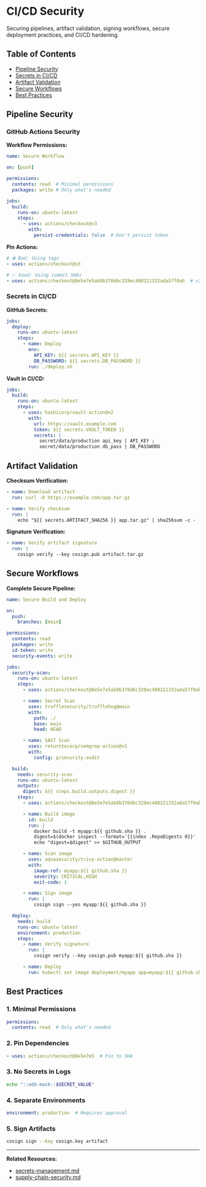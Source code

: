 # CI/CD Security

Securing pipelines, artifact validation, signing workflows, secure deployment practices, and CI/CD hardening.

## Table of Contents

- [Pipeline Security](#pipeline-security)
- [Secrets in CI/CD](#secrets-in-cicd)
- [Artifact Validation](#artifact-validation)
- [Secure Workflows](#secure-workflows)
- [Best Practices](#best-practices)

## Pipeline Security

### GitHub Actions Security

**Workflow Permissions:**
```yaml
name: Secure Workflow

on: [push]

permissions:
  contents: read  # Minimal permissions
  packages: write # Only what's needed

jobs:
  build:
    runs-on: ubuntu-latest
    steps:
      - uses: actions/checkout@v3
        with:
          persist-credentials: false  # Don't persist token
```

**Pin Actions:**
```yaml
# ❌ Bad: Using tags
- uses: actions/checkout@v3

# ✅ Good: Using commit SHAs
- uses: actions/checkout@8e5e7e5ab8b370d6c329ec480221332ada57f0ab  # v3.5.2
```

### Secrets in CI/CD

**GitHub Secrets:**
```yaml
jobs:
  deploy:
    runs-on: ubuntu-latest
    steps:
      - name: Deploy
        env:
          API_KEY: ${{ secrets.API_KEY }}
          DB_PASSWORD: ${{ secrets.DB_PASSWORD }}
        run: ./deploy.sh
```

**Vault in CI/CD:**
```yaml
jobs:
  build:
    runs-on: ubuntu-latest
    steps:
      - uses: hashicorp/vault-action@v2
        with:
          url: https://vault.example.com
          token: ${{ secrets.VAULT_TOKEN }}
          secrets: |
            secret/data/production api_key | API_KEY ;
            secret/data/production db_pass | DB_PASSWORD
```

## Artifact Validation

**Checksum Verification:**
```yaml
- name: Download artifact
  run: curl -O https://example.com/app.tar.gz

- name: Verify checksum
  run: |
    echo "${{ secrets.ARTIFACT_SHA256 }} app.tar.gz" | sha256sum -c -
```

**Signature Verification:**
```yaml
- name: Verify artifact signature
  run: |
    cosign verify --key cosign.pub artifact.tar.gz
```

## Secure Workflows

**Complete Secure Pipeline:**
```yaml
name: Secure Build and Deploy

on:
  push:
    branches: [main]

permissions:
  contents: read
  packages: write
  id-token: write
  security-events: write

jobs:
  security-scan:
    runs-on: ubuntu-latest
    steps:
      - uses: actions/checkout@8e5e7e5ab8b370d6c329ec480221332ada57f0ab

      - name: Secret Scan
        uses: trufflesecurity/trufflehog@main
        with:
          path: ./
          base: main
          head: HEAD

      - name: SAST Scan
        uses: returntocorp/semgrep-action@v1
        with:
          config: p/security-audit

  build:
    needs: security-scan
    runs-on: ubuntu-latest
    outputs:
      digest: ${{ steps.build.outputs.digest }}
    steps:
      - uses: actions/checkout@8e5e7e5ab8b370d6c329ec480221332ada57f0ab

      - name: Build image
        id: build
        run: |
          docker build -t myapp:${{ github.sha }} .
          digest=$(docker inspect --format='{{index .RepoDigests 0}}' | cut -d@ -f2)
          echo "digest=$digest" >> $GITHUB_OUTPUT

      - name: Scan image
        uses: aquasecurity/trivy-action@master
        with:
          image-ref: myapp:${{ github.sha }}
          severity: CRITICAL,HIGH
          exit-code: 1

      - name: Sign image
        run: |
          cosign sign --yes myapp:${{ github.sha }}

  deploy:
    needs: build
    runs-on: ubuntu-latest
    environment: production
    steps:
      - name: Verify signature
        run: |
          cosign verify --key cosign.pub myapp:${{ github.sha }}

      - name: Deploy
        run: kubectl set image deployment/myapp app=myapp:${{ github.sha }}
```

## Best Practices

### 1. Minimal Permissions

```yaml
permissions:
  contents: read  # Only what's needed
```

### 2. Pin Dependencies

```yaml
- uses: actions/checkout@8e5e7e5  # Pin to SHA
```

### 3. No Secrets in Logs

```bash
echo "::add-mask::$SECRET_VALUE"
```

### 4. Separate Environments

```yaml
environment: production  # Requires approval
```

### 5. Sign Artifacts

```bash
cosign sign --key cosign.key artifact
```

---

**Related Resources:**
- [secrets-management.md](secrets-management.md)
- [supply-chain-security.md](supply-chain-security.md)
